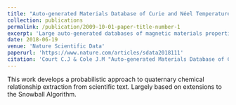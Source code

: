 ```yaml
---
title: "Auto-generated Materials Database of Curie and Néel Temperatures via Semi-supervised Relationship Extraction"
collection: publications
permalink: /publication/2009-10-01-paper-title-number-1
excerpt: 'Large auto-generated databases of magnetic materials properties have the potential for great utility in materials science research. This article presents an auto-generated database of 39,822 records containing chemical compounds and their associated Curie and Néel magnetic phase transition temperatures. The database was produced using natural language processing and semi-supervised quaternary relationship extraction, applied to a corpus of 68,078 chemistry and physics articles. Evaluation of the database shows an estimated overall precision of 73%. Therein, records processed with the text-mining toolkit, ChemDataExtractor, were assisted by a modified Snowball algorithm, whose original binary relationship extraction capabilities were extended to quaternary relationship extraction. Consequently, its machine learning component can now train with ≤ 500 seeds, rather than the 4,000 originally used. Data processed with the modified Snowball algorithm affords 82% precision. Database records are available in MongoDB, CSV and JSON formats which can easily be read using Python, R, Java and MatLab. This makes the database easy to query for tackling big-data materials science initiatives and provides a basis for magnetic materials discovery.'
date: 2018-06-19
venue: 'Nature Scientific Data'
paperurl: 'https://www.nature.com/articles/sdata2018111'
citation: 'Court C.J & Cole J.M "Auto-generated Materials Database of Curie and Néel Temperatures via Semi-supervised Relationship Extraction" <i>Scientific Data</i>. 5, 180111 (2018)'
---
```

This work develops a probabilistic approach to quaternary chemical relationship extraction from scientific text. Largely based on extensions to the Snowball Algorithm.